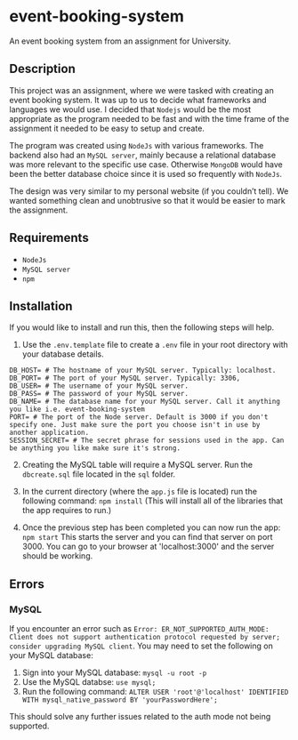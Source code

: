 # event-booking-system
 An event booking system from an assignment for University.
 
## Description
This project was an assignment, where we were tasked with creating an event booking system. It was up to us to decide what frameworks and languages we would use. I decided that `Nodejs` would be the most appropriate as the program needed to be fast and with the time frame of the assignment it needed to be easy to setup and create.

The program was created using `NodeJs` with various frameworks. The backend also had an `MySQL server`, mainly because a relational database was more relevant to the specific use case. Otherwise `MongoDB` would have been the better database choice since it is used so frequently with `NodeJs`.

The design was very similar to my personal website (if you couldn’t tell). We wanted something clean and unobtrusive so that it would be easier to mark the assignment.

## Requirements
* `NodeJs`
* `MySQL server`
* `npm`

## Installation
If you would like to install and run this, then the following steps will help.

1. Use the `.env.template` file to create a `.env` file in your root directory with your database details.
  ```
  DB_HOST= # The hostname of your MySQL server. Typically: localhost.
  DB_PORT= # The port of your MySQL server. Typically: 3306,
  DB_USER= # The username of your MySQL server.
  DB_PASS= # The password of your MySQL server.
  DB_NAME= # The database name for your MySQL server. Call it anything you like i.e. event-booking-system
  PORT= # The port of the Node server. Default is 3000 if you don't specify one. Just make sure the port you choose isn't in use by another application.
  SESSION_SECRET= # The secret phrase for sessions used in the app. Can be anything you like make sure it's strong.
  ```

2. Creating the MySQL table will require a MySQL server. Run the `dbcreate.sql` file located in the `sql` folder.

3. In the current directory (where the `app.js` file is located) run the following command: `npm install`
(This will install all of the libraries that the app requires to run.)

4. Once the previous step has been completed you can now run the app: `npm start`
This starts the server and you can find that server on port 3000. 
You can go to your browser at 'localhost:3000' and the server should be working.

## Errors
### MySQL
If you encounter an error such as `Error: ER_NOT_SUPPORTED_AUTH_MODE: Client does not support authentication protocol requested by server; consider upgrading MySQL client`.
You may need to set the following on your MySQL database:
  1. Sign into your MySQL database: `mysql -u root -p`
  2. Use the MySQL databse: `use mysql;`
  3. Run the following command: `ALTER USER 'root'@'localhost' IDENTIFIED WITH mysql_native_password BY 'yourPasswordHere';`

This should solve any further issues related to the auth mode not being supported.